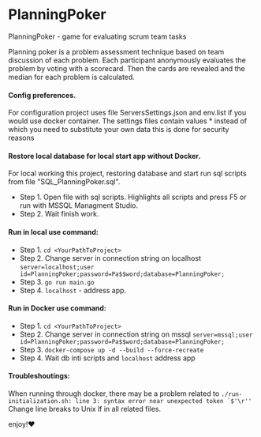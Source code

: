 # PlanningPoker
PlanningPoker - game for evaluating scrum team tasks

Planning poker is a problem assessment technique based on team discussion of each problem. Each participant anonymously evaluates the problem by voting with a scorecard. Then the cards are revealed and the median for each problem is calculated.
#### Config preferences. 
For configuration project uses file ServersSettings.json and env.list if you would use docker container.
The settings files contain values ​​* instead of which you need to substitute your own data this is done for security reasons
#### Restore local database for local start app without Docker.
For local working this project, restoring database and start run sql scripts from file "SQL_PlanningPoker.sql".
* Step 1. Open file with sql scripts. Highlights all scripts and press F5 or run with MSSQL Managment Studio.
* Step 2. Wait finish work. 

#### Run in local use command:
* Step 1. ```cd <YourPathToProject>```
* Step 2. Change server in connection string on localhost 
```server=localhost;user id=PlanningPoker;password=Pa$$word;database=PlanningPoker;```
* Step 3. ```go run main.go```
* Step 4. ```localhost``` - address app.

#### Run in Docker use command:
* Step 1. ```cd <YourPathToProject>```
* Step 2. Change server in connection string on mssql 
```server=mssql;user id=PlanningPoker;password=Pa$$word;database=PlanningPoker;```
* Step 3. ```docker-compose up -d --build --force-recreate```
* Step 4. Wait db inti scripts and ```localhost``` address app

#### Troubleshoutings:
When running through docker, there may be a problem related to
```./run-initialization.sh: line 3: syntax error near unexpected token `$'\r''```
Change line breaks to Unix lf in all related files.

enjoy!:heart:
